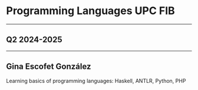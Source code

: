 # Programming Languages UPC FIB
---
## Q2 2024-2025
---
Gina Escofet González
---
Learning basics of programming languages: Haskell, ANTLR, Python, PHP
